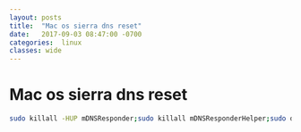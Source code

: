 ```yaml
---
layout: posts
title:  "Mac os sierra dns reset"
date:   2017-09-03 08:47:00 -0700
categories:  linux
classes: wide
---
```


# Mac os sierra dns reset
```bash
sudo killall -HUP mDNSResponder;sudo killall mDNSResponderHelper;sudo dscacheutil -flushcache;
```
